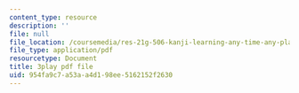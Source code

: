 ```yaml
---
content_type: resource
description: ''
file: null
file_location: /coursemedia/res-21g-506-kanji-learning-any-time-any-place-for-japanese-vi-spring-2021/954fa9c7a53aa4d198ee5162152f2630_Bcxyr_yBBQg.pdf
file_type: application/pdf
resourcetype: Document
title: 3play pdf file
uid: 954fa9c7-a53a-a4d1-98ee-5162152f2630
---
```

